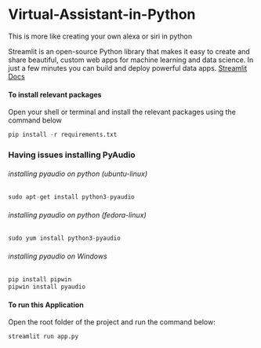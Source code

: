 # Virtual-Assistant-in-Python
This is more like creating your own alexa or siri in python

Streamlit is an open-source 
Python library that makes it easy to create and share beautiful,
custom web apps for machine learning and data science. In just a few minutes you can build and deploy powerful data apps.
[Streamlit Docs](https://docs.streamlit.io/library/get-started)

#### To install relevant packages
Open your shell or terminal and install the relevant packages using the command below

```python
pip install -r requirements.txt
```
### Having issues installing PyAudio

###### installing pyaudio on python (ubuntu-linux)
```python
sudo apt-get install python3-pyaudio
```

###### installing pyaudio on python (fedora-linux)
```python
sudo yum install python3-pyaudio
```


###### installing pyaudio on Windows
```python
pip install pipwin
pipwin install pyaudio
```

#### To run this Application
Open the root folder of the project and run the command below:
```python
streamlit run app.py
```


